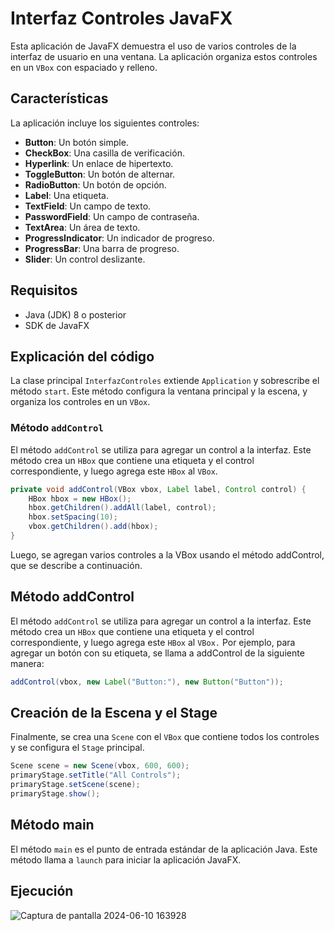 # Interfaz Controles JavaFX

Esta aplicación de JavaFX demuestra el uso de varios controles de la interfaz de usuario en una ventana. La aplicación organiza estos controles en un `VBox` con espaciado y relleno.

## Características

La aplicación incluye los siguientes controles:

- **Button**: Un botón simple.
- **CheckBox**: Una casilla de verificación.
- **Hyperlink**: Un enlace de hipertexto.
- **ToggleButton**: Un botón de alternar.
- **RadioButton**: Un botón de opción.
- **Label**: Una etiqueta.
- **TextField**: Un campo de texto.
- **PasswordField**: Un campo de contraseña.
- **TextArea**: Un área de texto.
- **ProgressIndicator**: Un indicador de progreso.
- **ProgressBar**: Una barra de progreso.
- **Slider**: Un control deslizante.

## Requisitos
- Java (JDK) 8 o posterior
- SDK de JavaFX

## Explicación del código
La clase principal `InterfazControles` extiende `Application` y sobrescribe el método `start`. Este método configura la ventana principal y la escena, y organiza los controles en un `VBox`.

### Método `addControl`

El método `addControl` se utiliza para agregar un control a la interfaz. Este método crea un `HBox` que contiene una etiqueta y el control correspondiente, y luego agrega este `HBox` al `VBox`.

```java
private void addControl(VBox vbox, Label label, Control control) {
    HBox hbox = new HBox();
    hbox.getChildren().addAll(label, control);
    hbox.setSpacing(10);
    vbox.getChildren().add(hbox);
}
```
Luego, se agregan varios controles a la VBox usando el método addControl, que se describe a continuación.

## Método addControl
El método `addControl` se utiliza para agregar un control a la interfaz. Este método crea un `HBox` que contiene una etiqueta y el control correspondiente, y luego agrega este `HBox` al `VBox.`
Por ejemplo, para agregar un botón con su etiqueta, se llama a addControl de la siguiente manera:

```java
addControl(vbox, new Label("Button:"), new Button("Button"));
```

## Creación de la Escena y el Stage
Finalmente, se crea una `Scene` con el `VBox` que contiene todos los controles y se configura el `Stage` principal.
```java
Scene scene = new Scene(vbox, 600, 600);
primaryStage.setTitle("All Controls");
primaryStage.setScene(scene);
primaryStage.show();
```
## Método main
El método `main` es el punto de entrada estándar de la aplicación Java. Este método llama a `launch` para iniciar la aplicación JavaFX.

## Ejecución
![Captura de pantalla 2024-06-10 163928](https://github.com/DiegoFeijoo55/SisMenusFeijoo/assets/169406880/4013bfbf-37f0-4ee9-bc63-aa3b2265de0e)
